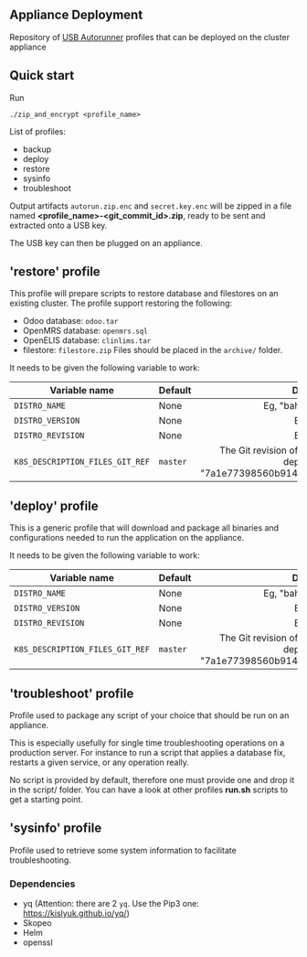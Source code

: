 ## Appliance Deployment

Repository of [USB Autorunner](https://github.com/mekomsolutions/appliance-os/tree/master/roles/usb_autorunner) profiles that can be deployed on the cluster appliance

## Quick start

Run
```
./zip_and_encrypt <profile_name>
```

List of profiles:
- backup
- deploy
- restore
- sysinfo
- troubleshoot

Output artifacts `autorun.zip.enc` and `secret.key.enc` will be zipped in a file named **<profile_name>-<git_commit_id>.zip**, ready to be sent and extracted onto a USB key.

The USB key can then be plugged on an appliance.

## 'restore' profile

This profile will prepare scripts to restore database and filestores on an existing cluster.
The profile support restoring the following:
- Odoo database: `odoo.tar`
- OpenMRS database: `openmrs.sql`
- OpenELIS database: `clinlims.tar`
- filestore: `filestore.zip`
Files should be placed in the `archive/` folder.

It needs to be given the following variable to work:

| Variable name      | Default |      Description        |
|--------------------|---------|:-----------------------:|
| `DISTRO_NAME`      | None    | Eg, "bahmni-distro-c2c" |
| `DISTRO_VERSION`   | None    | Eg, "1.0.3"             |
| `DISTRO_REVISION`  | None    | Eg, "1.0.3"             |
| `K8S_DESCRIPTION_FILES_GIT_REF`  | `master`   | The Git revision of the K8s files to be used for deployment. Eg, "7a1e77398560b914ba4a02e19f2b066d55c1347f"

## 'deploy' profile

This is a generic profile that will download and package all binaries and configurations needed to run the application on the appliance.

It needs to be given the following variable to work:

| Variable name      | Default |      Description        |
|--------------------|---------|:-----------------------:|
| `DISTRO_NAME`      | None    | Eg, "bahmni-distro-c2c" |
| `DISTRO_VERSION`   | None    | Eg, "1.0.3"             |
| `DISTRO_REVISION`  | None    | Eg, "1.0.3"             |
| `K8S_DESCRIPTION_FILES_GIT_REF`  | `master`   | The Git revision of the K8s files to be used for deployment. Eg, "7a1e77398560b914ba4a02e19f2b066d55c1347f"             |

## 'troubleshoot' profile

Profile used to package any script of your choice that should be run on an appliance.

This is especially usefully for single time troubleshooting operations on a production server. For instance to run a script that applies a database fix, restarts a given service, or any operation really.

No script is provided by default, therefore one must provide one and drop it in the script/ folder. You can have a look at other profiles **run.sh** scripts to get a starting point.

## 'sysinfo' profile

Profile used to retrieve some system information to facilitate troubleshooting.


### Dependencies

- yq (Attention: there are 2 `yq`. Use the Pip3 one: https://kislyuk.github.io/yq/)
- Skopeo
- Helm
- openssl
